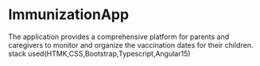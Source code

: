 # ImmunizationApp
The application provides a comprehensive platform for parents and caregivers to monitor and organize the vaccination dates for their children. stack used(HTMK,CSS,Bootstrap,Typescript,Angular15)
